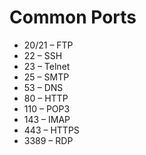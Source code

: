 # Common Ports

- 20/21 – FTP
- 22 – SSH
- 23 – Telnet
- 25 – SMTP
- 53 – DNS
- 80 – HTTP
- 110 – POP3
- 143 – IMAP
- 443 – HTTPS
- 3389 – RDP
